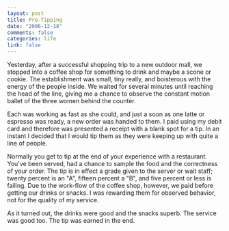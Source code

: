 ```yaml
--- 
layout: post
title: Pre-Tipping
date: "2006-12-18"
comments: false
categories: life
link: false
---
```

Yesterday, after a successful shopping trip to a new outdoor mall, we stopped into a coffee shop for something to drink and maybe a scone or cookie. The establishment was small, tiny really, and boisterous with the energy of the people inside. We waited for several minutes until reaching the head of the line, giving me a chance to observe the constant motion ballet of the three women behind the counter.

Each was working as fast as she could, and just a soon as one latte or espresso was ready, a new order was handed to them. I paid using my debit card and therefore was presented a receipt with a blank spot for a tip. In an instant I decided that I would tip them as they were keeping up with quite a line of people.

Normally you get to tip at the end of your experience with a restaurant. You've been served, had a chance to sample the food and the correctness of your order. The tip is in effect a grade given to the server or wait staff; twenty percent is an "A", fifteen percent a "B", and five percent or less is failing. Due to the work-flow of the coffee shop, however, we paid before getting our drinks or snacks. I was rewarding them for observed behavior, not for the quality of my service.

As it turned out, the drinks were good and the snacks superb. The service was good too. The tip was earned in the end.
